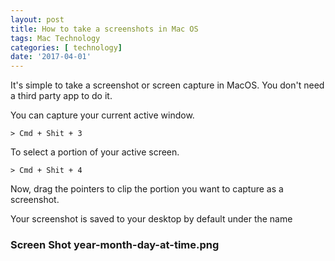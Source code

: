 ```yaml
---
layout: post
title: How to take a screenshots in Mac OS
tags: Mac Technology
categories: [ technology]
date: '2017-04-01'
---
```


It's simple to take a screenshot or screen capture in MacOS. You don't need a third party app to do it.

You can capture your current active window.

```vim
> Cmd + Shit + 3
```

To select a portion of your active screen.

```vim
> Cmd + Shit + 4
```

Now, drag the pointers to clip the portion you want to capture as a screenshot.

Your screenshot is saved to your desktop by default under the name

### Screen Shot year-month-day-at-time.png
